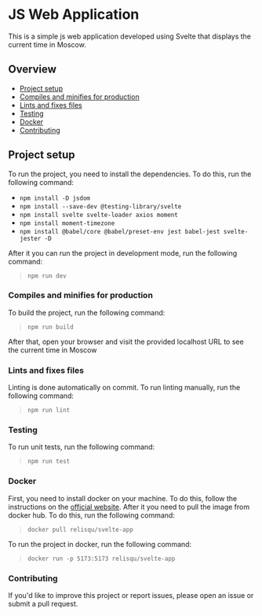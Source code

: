 # JS Web Application

This is a simple js web application developed using Svelte that displays the current time in Moscow.

## Overview

- [Project setup](#project-setup)
- [Compiles and minifies for production](#compiles-and-minifies-for-production)
- [Lints and fixes files](#lints-and-fixes-files)
- [Testing](#testing)
- [Docker](#docker)
- [Contributing](#contributing)

## Project setup

To run the project, you need to install the dependencies. To do this, run the following command:

- `npm install -D jsdom`
- `npm install --save-dev @testing-library/svelte`
- `npm install svelte svelte-loader axios moment`
- `npm install moment-timezone`
- `npm install @babel/core @babel/preset-env jest babel-jest svelte-jester -D`

After it you can run the project in development mode, run the following command:

> `npm run dev`

### Compiles and minifies for production

To build the project, run the following command:

> `npm run build`

After that, open your browser and visit the provided localhost URL to see the current time in Moscow

### Lints and fixes files

Linting is done automatically on commit. To run linting manually, run the following command:

> `npm run lint`

### Testing

To run unit tests, run the following command:

> `npm run test`

### Docker

First, you need to install docker on your machine. To do this, follow the instructions on the [official website](https://docs.docker.com/get-docker/).
After it you need to pull the image from docker hub. To do this, run the following command:

> `docker pull relisqu/svelte-app`

To run the project in docker, run the following command:

> `docker run -p 5173:5173 relisqu/svelte-app`

### Contributing

If you'd like to improve this project or report issues, please open an issue or submit a pull request.
